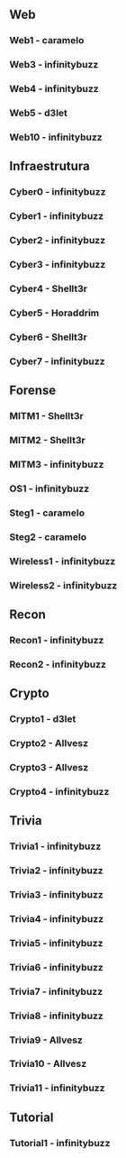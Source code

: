 
Web
---
### Web1 - caramelo

### Web3 - infinitybuzz

### Web4 - infinitybuzz

### Web5 - d3let

### Web10 - infinitybuzz

Infraestrutura
---
### Cyber0 - infinitybuzz

### Cyber1 - infinitybuzz

### Cyber2 - infinitybuzz

### Cyber3 - infinitybuzz

### Cyber4 - Shellt3r

### Cyber5 - Horaddrim

### Cyber6 - Shellt3r

### Cyber7 - infinitybuzz

Forense
---
### MITM1 - Shellt3r

### MITM2 - Shellt3r

### MITM3 - infinitybuzz

### OS1   - infinitybuzz

### Steg1 - caramelo

### Steg2 - caramelo

### Wireless1 - infinitybuzz

### Wireless2 - infinitybuzz

Recon
---
### Recon1 - infinitybuzz

### Recon2 - infinitybuzz

Crypto
---
### Crypto1 - d3let

### Crypto2 - Allvesz

### Crypto3 - Allvesz

### Crypto4 - infinitybuzz

Trivia
---

### Trivia1 - infinitybuzz

### Trivia2 - infinitybuzz

### Trivia3 - infinitybuzz

### Trivia4 - infinitybuzz

### Trivia5 - infinitybuzz

### Trivia6 - infinitybuzz

### Trivia7 - infinitybuzz

### Trivia8 - infinitybuzz

### Trivia9 - Allvesz

### Trivia10 - Allvesz

### Trivia11 - infinitybuzz

Tutorial
---
### Tutorial1 - infinitybuzz
 
